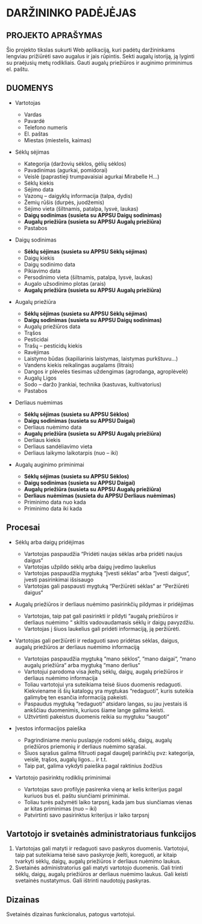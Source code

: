 # DARŽININKO PADĖJĖJAS

## PROJEKTO APRAŠYMAS

Šio projekto tikslas sukurti Web aplikaciją, kuri padėtų daržininkams lengviau prižiūrėti savo augalus ir jais rūpintis. Sekti augalų istoriją, ją lyginti su praėjusių metų rodikliais. Gauti augalų priežiūros ir auginimo priminimus el. paštu.

## DUOMENYS

- Vartotojas
  - Vardas
  - Pavardė
  - Telefono numeris
  - El. paštas
  - Miestas (miestelis, kaimas)	

- Sėklų sėjimas
  - Kategorija (daržovių sėklos, gėlių sėklos)
  - Pavadinimas (agurkai, pomidorai)
  - Veislė (paprastieji trumpavaisiai agurkai Mirabelle H...) 
  - Sėklų kiekis
  - Sėjimo data
  - Vazonų – daigyklų informacija (talpa, dydis)
  - Žemių rūšis (durpės, juodžemis)
  - Sėjimo vieta (šiltnamis, patalpa, lysvė, laukas)
  - **Daigų sodinimas (susieta su APPSU Daigų sodinimas)**
  - **Augalų priežiūra (susieta su APPSU Augalų priežiūra)**
  - Pastabos

- Daigų sodinimas
  - **Sėklų sėjimas (susieta su APPSU Sėklų sėjimas)**
  - Daigų kiekis
  - Daigų sodinimo data
  - Pikiavimo data
  - Persodinimo vieta (šiltnamis, patalpa, lysvė, laukas)
  - Augalo užsodinimo plotas (arais)
  - **Augalų priežiūra (susieta su APPSU Augalų priežiūra)**

- Augalų priežiūra
  - **Sėklų sėjimas (susieta su APPSU Sėklų sėjimas)**
  - **Daigų sodinimas (susieta su APPSU Daigų sodinimas)**
  - Augalų priežiūros data
  - Trąšos
  - Pesticidai
  - Trašų – pesticidų kiekis
  - Ravėjimas
  - Laistymo būdas (kapiliarinis laistymas, laistymas purkštuvu...)
  - Vandens kiekis reikalingas augalams (litrais)
  - Dangos ir plėvelės tiesimas uždengimas (agrodanga, agroplėvelė)
  - Augalų Ligos
  - Sodo – daržo Įrankiai, technika (kastuvas, kultivatorius)
  - Pastabos

- Derliaus nuėmimas
  - **Sėklų sėjimas (susieta su APPSU Sėklos)**
  - **Daigų sodinimas (susieta su APPSU Daigai)**
  - Derliaus nuėmimo data
  - **Augalų priežiūra (susieta su APPSU Augalų priežiūra)**
  - Derliaus kiekis
  - Derliaus sandėliavimo vieta
  - Derliaus laikymo laikotarpis (nuo – iki)

- Augalų auginimo priminimai
  - **Sėklų sėjimas (susieta su APPSU Sėklos)**
  - **Daigų sodinimas (susieta su APPSU Daigai)**
  - **Augalų priežiūra (susieta su APPSU Augalų priežiūra)**
  - **Derliaus nuėmimas (susieta du APPSU Derliaus nuėmimas)**
  - Priminimo data nuo kada
  - Priminimo data iki kada

## Procesai

- Sėklų arba daigų pridėjimas
  - Vartotojas paspaudžia  “Pridėti naujas sėklas arba pridėti naujus daigus“
  - Vartotojas užpildo sėklų arba daigų įvedimo laukelius
  - Vartotojas paspaudžia mygtuką “Įvesti sėklas“ arba “Įvesti daigus“, įvesti pasirinkimai išsisaugo
  - Vartotojas gali paspausti mygtuką “Peržiūrėti sėklas“ ar “Peržiūrėti daigus“

- Augalų priežiūros ir derliaus nuėmimo pasirinkčių pildymas ir pridėjimas
  - Vartotojas, taip pat gali pasirinkti ir pildyti “augalų priežiūros ir derliaus nuėmimo “ skiltis vadovaudamasis sėklų ir daigų pavyzdžiu.
  - Vartotojas į šiuos laukelius gali pridėti informaciją, ją peržiūrėti.

- Vartotojas gali peržiūrėti ir redaguoti savo pridėtas sėklas, daigus, augalų priežiūros ar derliaus nuėmimo informaciją
  - Vartotojas paspaudžia mygtuką “mano sėklos“,  “mano daigai“, “mano augalų priežiūra“ arba mygtuką “mano derlius“
  - Vartotojui parodoma visa įkeltų sėklų, daigų, augalų priežiūros ir derliaus nuėmimo informacija
  - Toliau vartotojui yra suteikiama teisė šiuos duomenis redaguoti. Kiekviename iš šių katalogų yra mygtukas “redaguoti“, kuris suteikia galimybę ten esančia informaciją pakeisti.
  - Paspaudus mygtuką “redaguoti“ atsidaro langas, su jau įvestais iš ankščiau duomenimis, kuriuos šiame lange galima keisti.
  - Užtvirtinti pakeistus duomenis reikia su mygtuku “saugoti“

- Įvestos informacijos paieška
  - Pagrindiniame meniu puslapyje rodomi sėklų, daigų, augalų priežiūros priemonių ir derliaus nuėmimo sąrašai.
  - Šiuos sąrašus galima filtruoti pagal daugelį parinkčių pvz: kategorija, veislė, trąšos, augalų ligos... ir t.t.
  - Taip pat, galima vykdyti paieška pagal raktinius žodžius

- Vartotojo pasirinktų rodiklių priminimai
  - Vartotojas savo profilyje pasirenka vieną ar kelis kriterijus pagal kuriuos bus el. paštu siunčiami priminimai.
  - Toliau turės pažymėti laiko tarpsnį, kada jam bus siunčiamas vienas ar kitas priminimas (nuo – iki)  
  - Patvirtinti savo pasirinktus kriterijus ir laiko tarpsnį

## Vartotojo ir svetainės administratoriaus funkcijos

1. Vartotojas gali matyti ir redaguoti savo paskyros duomenis. Vartotojui, taip pat suteikiama teisė savo paskyroje įkelti, koreguoti, ar kitaip tvarkyti sėklų, daigų, augalų priežiūros ir derliaus nuėmimo laukus.
2. Svetainės administratorius gali matyti vartotojo duomenis. Gali trinti sėklų, daigų, augalų priežiūros ar derliaus nuėmimo laukus. Gali keisti svetainės nustatymus. Gali ištrinti naudotojų paskyras.

## Dizainas

Svetainės dizainas funkcionalus, patogus vartotojui. 
